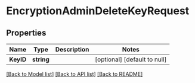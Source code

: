 # EncryptionAdminDeleteKeyRequest

## Properties
Name | Type | Description | Notes
------------ | ------------- | ------------- | -------------
**KeyID** | **string** |  | [optional] [default to null]

[[Back to Model list]](../../README.md#documentation-for-models) [[Back to API list]](../../README.md#documentation-for-api-endpoints) [[Back to README]](../../README.md)


